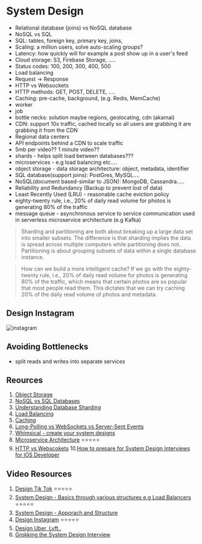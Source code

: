 # System Design

* Relational database (joins) vs NoSQL database 
* NoSQL vs SQL
* SQL: tables, foreign key, primary key, joins, 
* Scaling: a million users, solve auto-scaling groups? 
* Latency: how quickly will for example a post show up in a user's feed
* Cloud storage: S3, Firebase Storage, .....
* Status codes: 100, 200, 300, 400, 500 
* Load balancing 
* Request -> Response 
* HTTP vs Websockets 
* HTTP methods: GET, POST, DELETE, ....
* Caching: pre-cache, background, (e.g. Redis, MemCache)
* worker 
* job
* bottle necks: solution maybe regions, geolocating, cdn (akamai) 
* CDN: support 10x traffic, cached locally so all users are grabbing it are grabbing it from the CDN
* Regional data centers 
* API endpoints behind a CDN to scale traffic 
* 5mb per video?? 1 minute video?? 
* shards - helps split load between databases???
* microservices - e.g load balancing etc....
* object storage - data storage architecture: object, metadata, identifier
* SQL database(support joins): PostGres, MySQL....
* NoSQL(document based-similar to JSON): MongoDB, Cassandra.....
* Reliability and Redundancy (Backup to prevent lost of data)
* Least Recently Used (LRU) - reasonable cache eviction policy 
* eighty-twenty rule, i.e., 20% of daily read volume for photos is generating 80% of the traffic
* message queue - asynchronous service to service communication used in serverless microservice architecture (e.g Kafka)

> Sharding and partitioning are both about breaking up a large data set into smaller subsets. The difference is that sharding implies the data is spread across multiple computers while partitioning does not. Partitioning is about grouping subsets of data within a single database instance.


> How can we build a more intelligent cache? If we go with the eighty-twenty rule, i.e., 20% of daily read volume for photos is generating 80% of the traffic, which means that certain photos are so popular that most people read them. This dictates that we can try caching 20% of the daily read volume of photos and metadata.

## Design Instagram 

![instagram](https://user-images.githubusercontent.com/1819208/111321241-20201580-863e-11eb-8c77-32f2357d8370.png)


## Avoiding Bottlenecks 

* split reads and writes into separate services

## Reources 

1. [Object Storage](https://en.wikipedia.org/wiki/Object_storage)
2. [NoSQL vs SQL Databases](https://www.mongodb.com/nosql-explained/nosql-vs-sql)
3. [Understanding Database Sharding](https://www.digitalocean.com/community/tutorials/understanding-database-sharding)
4. [Load Balancing](https://www.educative.io/courses/grokking-the-system-design-interview/3jEwl04BL7Q)
5. [Caching](https://www.educative.io/courses/grokking-the-system-design-interview/3jEwl04BL7Q)
6. [Long-Polling vs WebSockets vs Server-Sent Events](https://www.educative.io/courses/grokking-the-system-design-interview/gx7wZzWn5Vj)
7. [Whimsical - create your system designs](https://whimsical.com/)
8. [Microservice Architecture](https://microservices.io/patterns/microservices.html) ⭐️⭐️⭐️⭐️⭐️
9. [HTTP vs Webscokets](https://medium.com/platform-engineer/web-api-design-35df8167460)
10.[How to prepare for System Design Interviews for iOS Developer](https://www.teamblind.com/post/How-to-prepare-for-System-Design-Interviews-for-iOS-Developer-J5UaH3bz)

## Video Resources 

1. [Design Tik Tok](https://www.youtube.com/watch?v=Z-0g_aJL5Fw) ⭐️⭐️⭐️⭐️⭐️
2. [System Design - Basics through various structures e.g Load Balancers](https://www.youtube.com/playlist?list=PLt4nG7RVVk1g_LutiJ8_LvE914rIE5z4u) ⭐️⭐️⭐️⭐️⭐️
3. [System Design - Apporach and Structure](https://www.youtube.com/watch?v=0163cssUxLA)
4. [Design Instagram](https://www.youtube.com/watch?v=VJpfO6KdyWE) ⭐️⭐️⭐️⭐️⭐️
5. [Design Uber, Lyft..](https://www.youtube.com/watch?v=J3DY3Te3A_A)
6. [Grokking the System Design Interview](https://www.educative.io/courses/grokking-the-system-design-interview)
